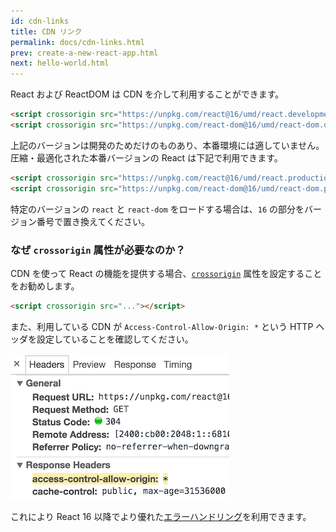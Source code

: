 ```yaml
---
id: cdn-links
title: CDN リンク
permalink: docs/cdn-links.html
prev: create-a-new-react-app.html
next: hello-world.html
---
```


React および ReactDOM は CDN を介して利用することができます。

```html
<script crossorigin src="https://unpkg.com/react@16/umd/react.development.js"></script>
<script crossorigin src="https://unpkg.com/react-dom@16/umd/react-dom.development.js"></script>
```

上記のバージョンは開発のためだけのものあり、本番環境には適していません。圧縮・最適化された本番バージョンの React は下記で利用できます。

```html
<script crossorigin src="https://unpkg.com/react@16/umd/react.production.min.js"></script>
<script crossorigin src="https://unpkg.com/react-dom@16/umd/react-dom.production.min.js"></script>
```

特定のバージョンの `react` と `react-dom` をロードする場合は、`16` の部分をバージョン番号で置き換えてください。

### なぜ `crossorigin` 属性が必要なのか？

CDN を使って React の機能を提供する場合、[`crossorigin`](https://developer.mozilla.org/en-US/docs/Web/HTML/CORS_settings_attributes) 属性を設定することをお勧めします。

```html
<script crossorigin src="..."></script>
```

また、利用している CDN が `Access-Control-Allow-Origin: *` という HTTP ヘッダを設定していることを確認してください。

![Access-Control-Allow-Origin: *](../images/docs/cdn-cors-header.png)

これにより React 16 以降でより優れた[エラーハンドリング](/blog/2017/07/26/error-handling-in-react-16.html)を利用できます。